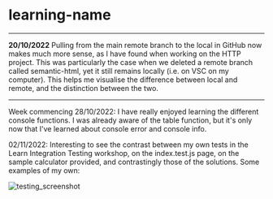 # learning-name

---

**20/10/2022**
Pulling from the main remote branch to the local in GitHub now makes much more sense, as I have found when working on the HTTP project. This was particularly the case when we deleted a remote branch called semantic-html, yet it still remains locally (i.e. on VSC on my computer). This helps me visualise the difference between local and remote, and the distinction between the two.

---

Week commencing 28/10/2022: I have really enjoyed learning the different console functions. I was already aware of the table function, but it's only now that I've learned about console error and console info. 

02/11/2022: Interesting to see the contrast between my own tests in the Learn Integration Testing workshop, on the index.test.js page, on the sample calculator provided, and contrastingly those of the solutions. Some examples of my own:

![testing_screenshot](https://user-images.githubusercontent.com/52511353/199527071-63878c82-4017-4ac4-a3cb-c30ed7dff14a.png)


